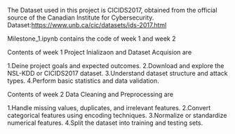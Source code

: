 The Dataset used in this project is CICIDS2017, obtained from the official source of the Canadian Institute for Cybersecurity.
Dataset:https://www.unb.ca/cic/datasets/ids-2017.html

Milestone_1.ipynb contains the code of week 1 and week 2

Contents of week 1 Project Inializaon and Dataset Acquision are

1.Deine project goals and expected outcomes.
2.Download and explore the NSL-KDD or CICIDS2017 dataset.
3.Understand dataset structure and attack types.
4.Perform basic statistics and data validation.

Contents of week 2 Data Cleaning and Preprocessing are

1.Handle missing values, duplicates, and irrelevant features.
2.Convert categorical features using encoding techniques.
3.Normalize or standardize numerical features.
4.Split the dataset into training and testing sets.
